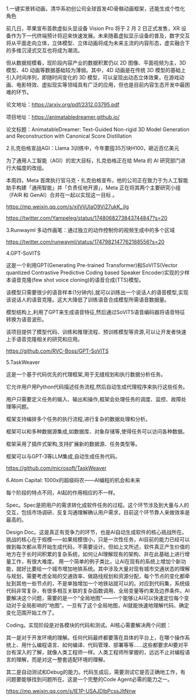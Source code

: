 1.一键实景转动画，清华系初创公司全球首发4D骨骼动画框架，还能生成个性化角色

前几日，苹果宣布首款虚拟头显设备 Vision Pro 将于 2 月 2 日正式发售，XR 设备作为下一代终端预计将迎来快速发展。未来随着虚拟显示设备的普及，数字交互将从平面走向立体，立体模型、立体动画将成为未来主流的内容形态，虚实融合下的多维沉浸式交互也将成为潮流。

但从数据规模看，现阶段内容产业的数据积累仍以 2D 图像、平面视频为主，3D 模型、4D 动画等数据基础较为薄弱。其中，4D 动画是在传统 3D 模型的基础上引入时间序列，即随时间变化的 3D 模型，可以呈现出动态立体效果，在游戏动画、电影特效、虚拟现实等领域具有广泛的应用，但也是目前内容生态开发中最困难的环节。

论文地址：https://arxiv.org/pdf/2312.03795.pdf

项目地址：https://animatabledreamer.github.io/

论文标题：AnimatableDreamer: Text-Guided Non-rigid 3D Model Generation and Reconstruction with Canonical Score Distillation

2.扎克伯格宣战AGI：Llama 3训练中，今年要囤35万块H100，砸近百亿美元


为了通用人工智能（AGI）的宏大目标，扎克伯格正在给 Meta 的 AI 研究部门进行大幅度的改组。

本周四，Meta 首席执行官马克・扎克伯格宣布，他的公司正在致力于为人工智能助手构建「通用智能」并「负责任地开源」，Meta 正在将其两个主要研究小组（FAIR 和 GenAI）合并在一起以实现这一目标 。

https://mp.weixin.qq.com/s/xilVijUIaO9Vi27ukK_jIg

https://twitter.com/Yampeleg/status/1748068273843744847?s=20

3.Runwayml 多动作画笔：通过独立的动作控制你的视频生成中的多个区域

https://twitter.com/runwayml/status/1747982147762188556?s=20

4.GPT-SoVITS

这是一个利用GPT(Generating Pre-trained Transformer)和SoVITS(Vector quantized Contrastive Predictive Coding based Speaker Encoder)实现的少样本语音克隆(few shot voice cloning)的语音合成(TTS)模型。

该模型只需要很少的语音样本(1分钟内),就可以训练出一个说话人的语音模型,实现该说话人的语音克隆。这大大降低了训练语音合成模型所需语音数据量。

模型结构上,利用了GPT来生成语音特征,然后通过SoVITS语音编码器将语音特征转换为语音波形。

该项目提供了模型代码、训练和推理流程、预训练模型等资源,可以让开发者快速上手语音克隆相关的研究和应用。

https://github.com/RVC-Boss/GPT-SoVITS


5.TaskWeaver

这是一个基于代码优先的代理框架,用于无缝规划和执行数据分析任务。

它允许用户用Python代码描述任务流程,然后自动生成代理程序来执行这些任务。

用户只需要定义任务的输入、输出和操作,框架会处理任务的调度、监控、故障处理等问题。

框架支持编排多个任务的执行流程,进行复杂的数据处理和分析。

框架可以和多种数据源集成,如数据库、对象存储等,使得任务可以访问各种数据。

框架采用了插件式架构,支持扩展新的数据源、任务类型等。

框架可以与GPT-3等LLM集成,自动生成任务代码。

https://github.com/microsoft/TaskWeaver 

6.Atom Capital: 1000x的超级码农——AI编程的机会和未来

每个阶段的特点不同，AI起的作用相应的不一样。

Spec。Spec是把用户的需求转化成软件任务的过程。这个环节涉及到大量与人的交互，包括市场调研、反复沟通理解确认用户需求，目前这个环节靠人来做效率是最高的。

Design Doc。这是真正有竞争力的环节，也是AI自动生成软件的核心挑战所在。挑战的核心在于规模——如果规模很小，只是一次性任务，AI目前的能力已经可以做到每次都从零开始生成代码，不需要设计。但如上文所述，软件真正产生价值的地方在于长时间积累的复杂系统，如何让AI理解现有的架构、并在此基础上进行增量工作，有很大难度。
用一个简单的例子类比，让AI在现有的系统上增加个新功能，就好比要给一个城市增加地铁系统。其中涉及大量对现有城市交通状态的理解与规划，需要考虑全局的交通效率、做路线规划和资源分配，每个节点的变化都牵扯到其他一些节点的，不是单独增加一个地铁站就可以的。对应到代码集，系统级代码非常复杂，有很多相互关联的复杂函数调用、全局变量等约束及边界条件。AI要解决这个问题，需要的是一个“全局地图”——一个能够让AI可以快速定位每个变动对于全局影响的“地图”。一旦有了这个全局地图，AI就能快速地理解代码、确定变化范围开始工作了。

Coding。实现阶段是对各模块的代码和测试。AI核心需要解决两个问题：

其一是对于开发环境的理解。任何代码最终都要落在具体的平台上，在哪个操作系统上、用什么编程语言、如何编译、代码管理、部署等等……这些都要求AI要对平台有深入的了解，就像人类工程师一样。人类工程师所掌握的，远远不止对编程语言的理解，而是对这一整套适配环境的理解。

其二是自动测试和Debug的能力。代码生成后，需要测试它是否正确地工作，有问题要能够找到问题所在。这是一个完整的Code Agent必需的能力之一。

https://mp.weixin.qq.com/s/IE1P-USAJDlbPcssJltNnw